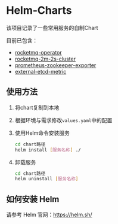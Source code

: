 # Helm-Charts
该项目记录了一些常用服务的自制Chart

目前已包含：
- [rocketmq-operator](./rocketmq-operator)
- [rocketmq-2m-2s-cluster](./rocketmq-2m-2s-cluster)
- [prometheus-zookeeper-exporter](./prometheus-zookeeper-exporter)
- [external-etcd-metric](./external-etcd-metric)

## 使用方法
1. 将chart复制到本地

2. 根据环境与需求修改`values.yaml`中的配置

3. 使用Helm命令安装服务
    ```bash
    cd chart路径
    helm install [服务名称] ./
    ```
4. 卸载服务
    ```bash
    cd chart路径
    helm uninstall [服务名称]
    ```


## 如何安装 Helm
请参考 Helm 官网：https://helm.sh/